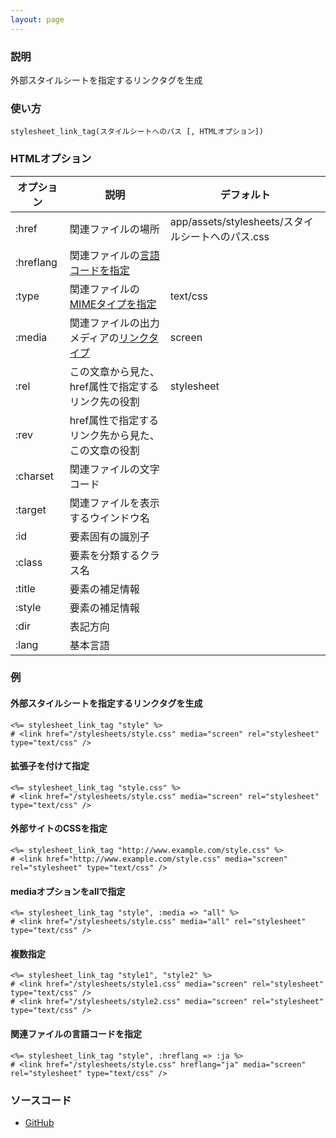 ```yaml
---
layout: page
---
```

### 説明
外部スタイルシートを指定するリンクタグを生成

### 使い方
    stylesheet_link_tag(スタイルシートへのパス [, HTMLオプション])

### HTMLオプション

オプション     | 説明                                        | デフォルト
--------- | ----------------------------------------- | --------------------------------------
:href     | 関連ファイルの場所                                 | app/assets/stylesheets/スタイルシートへのパス.css
:hreflang | 関連ファイルの[言語コードを指定](/html_base#言語コード)       |
:type     | 関連ファイルの[MIMEタイプを指定](/html_base#MIMEタイプ)   | text/css
:media    | 関連ファイルの出力メディアの[リンクタイプ](/html_base#リンクタイプ) | screen
:rel      | この文章から見た、href属性で指定するリンク先の役割               | stylesheet
:rev      | href属性で指定するリンク先から見た、この文章の役割               |
:charset  | 関連ファイルの文字コード                              |
:target   | 関連ファイルを表示するウインドウ名                         |
:id       | 要素固有の識別子                                  |
:class    | 要素を分類するクラス名                               |
:title    | 要素の補足情報                                   |
:style    | 要素の補足情報                                   |
:dir      | 表記方向                                      |
:lang     | 基本言語                                      |

### 例
#### 外部スタイルシートを指定するリンクタグを生成
    <%= stylesheet_link_tag "style" %>
    # <link href="/stylesheets/style.css" media="screen" rel="stylesheet" type="text/css" />

#### 拡張子を付けて指定
    <%= stylesheet_link_tag "style.css" %>
    # <link href="/stylesheets/style.css" media="screen" rel="stylesheet" type="text/css" />

#### 外部サイトのCSSを指定
    <%= stylesheet_link_tag "http://www.example.com/style.css" %>
    # <link href="http://www.example.com/style.css" media="screen" rel="stylesheet" type="text/css" />

#### mediaオプションをallで指定
    <%= stylesheet_link_tag "style", :media => "all" %>
    # <link href="/stylesheets/style.css" media="all" rel="stylesheet" type="text/css" />

#### 複数指定
    <%= stylesheet_link_tag "style1", "style2" %>
    # <link href="/stylesheets/style1.css" media="screen" rel="stylesheet" type="text/css" />
    # <link href="/stylesheets/style2.css" media="screen" rel="stylesheet" type="text/css" />

#### 関連ファイルの言語コードを指定
    <%= stylesheet_link_tag "style", :hreflang => :ja %>
    # <link href="/stylesheets/style.css" hreflang="ja" media="screen" rel="stylesheet" type="text/css" />

### ソースコード
* [GitHub](https://github.com/rails/rails/blob/71c7fd101324046995d8f7e51e78475c0e37ec1a/actionview/lib/action_view/helpers/asset_tag_helper.rb#L92)
